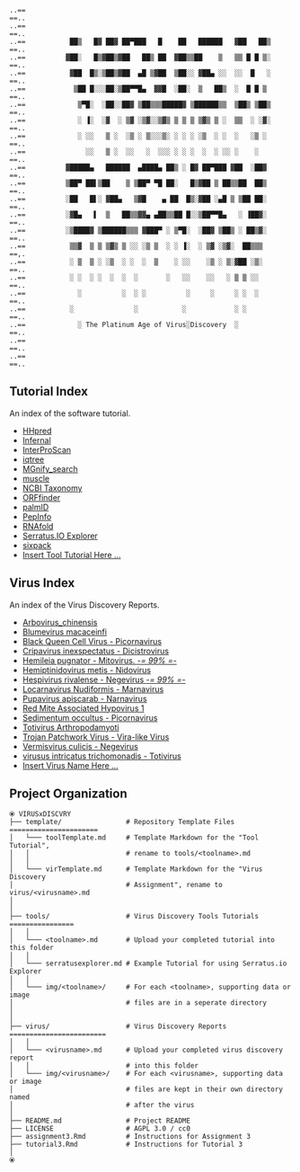 ```
..==                                                                        ==..
..==                                                                        ==..
..==           ██▒   █▓ ██▓ ██▀███   █    ██   ██████   ▓██   ██▒           ==..
..==          ▓██░   █▒▓██▒▓██   ██▒ ██  ▓██▒▒██    ▒   ▒▒ █ █ ▒░           ==..
..==           ▓██  █▒░▒██▒▓██  ▄█ ▒▓██  ▒██░░ ▓██▄ ░░  ░░  █   ░           ==..
..==            ▒██ █░░░██░▒██▀▀█▄  ▓▓█  ░██░  ▒   ██▒  ░  █ █ ▒            ==..
..==             ▒▀█░  ░██░░██▓ ▒██▒▒▒█████▓ ▒██████▒▒  ▒██▒ ▒██▒           ==..
..==             ░ ▐░  ░▓  ░ ▒▓ ░▒▓░░▒▓▒ ▒ ▒ ▒ ▒▓▒ ▒ ░  ▒▒  ░ ░▓░           ==..
..==             ░ ░░   ▒ ░  ░▒ ░ ▒░░░▒░ ░ ░ ░ ░▒  ░ ░  ░   ░▒ ░            ==..
..==               ░░   ▒ ░  ░░   ░  ░░░ ░ ░ ░  ░  ░ ░░ ░    ░              ==..
..==          ▓█████▄   ██████  ▄████▄ ██▒ ░ █▓ ██▀███ ▓██  ░██▓            ==..
..==          ▒██▀ ██▌▒██    ▒ ▒██▀ ▀█ ██░   █▒▓██ ▒ ██▒▒██  ██▒            ==..
..==          ░██   █▌░ ▓██▄   ▒▓█    ▄ ██  █▒░▓██ ░▄█ ▒ ▒██ ██░            ==..
..==          ░▓█▄   ▌  ▒   ██▒▒▓▓▄ ▄██▒▒██ █░░▒██▀▀█▄   ░ ▐██▓░            ==..
..==          ░▒████▓ ▒██████▒▒▒ ▓███▀ ░ ▒▀█░  ░██▓ ▒██▒ ░ ██▒▓░            ==..
..==           ▒▒▓  ▒ ▒ ▒▓▒ ▒ ░░ ░▒ ▒  ░ ░ ▐░  ░ ▒▓ ░▒▓░  ██▒▒▒             ==,.
..==           ░ ▒  ▒ ░ ░▒  ░ ░  ░  ▒    ░ ░░    ░▒ ░ ▒░▓██ ░▒░             ==..
..==           ░ ░  ░ ░  ░  ░  ░       ░   ░░    ░░   ░ ▒ ▒ ░░              ==..
..==             ░          ░  ░ ░          ░     ░     ░ ░  ░              ==..
..==           ░               ░           ░            ░ ░                 ==..
..==             ░ The Platinum Age of Virus░Discovery  ░                   ==..
..==                                                                        ==..
..==                                                                        ==..
```

## Tutorial Index

An index of the software tutorial.

- [HHpred](tools/HHpred.md)
- [Infernal](tools/Infernal.md)
- [InterProScan](tools/InterProScan.md)
- [iqtree](tools/iqtree.md)
- [MGnify_search](tools/MGnify_search.md)
- [muscle](tools/muscle.md)
- [NCBI Taxonomy](tools/ncbi_tax.md)
- [ORFfinder](tools/ORFfinder.md)
- [palmID](tools/palmID.md)
- [PepInfo](tools/PepInfo.md)
- [RNAfold](tools/RNAfold.md)
- [Serratus.IO Explorer](tools/serratusexplorer.md)
- [sixpack](tools/sixpack.md)
- [Insert Tool Tutorial Here ...](template/toolTemplate.md)

## Virus Index

An index of the Virus Discovery Reports.

- [Arbovirus_chinensis](virus/Arbovirus_chinensis.md)
- [Blumevirus macaceinfi](virus/Blumevirus_macaceinfi.md)
- [Black Queen Cell Virus - Picornavirus](virus/BQCV.md)
- [Cripavirus inexspectatus - Dicistrovirus](virus/Cripavirus_inexspectatus.md)
- [Hemileia pugnator - Mitovirus. _-= 99% =-_](virus/Hemileia_pugnator.md)
- [Hemiptinidovirus metis - Nidovirus](virus/H_metis.md)
- [Hespivirus rivalense - Negevirus _-= 99% =-_](virus/hespivirus_rivalense.md)
- [Locarnavirus Nudiformis - Marnavirus](virus/Locarnavirus_nudiformis.md)
- [Pupavirus apiscarab - Narnavirus](viurus/Pupavirus_apiscarab.md)
- [Red Mite Associated Hypovirus 1](virus/RedMiteAssociatedHypovirus1.md)
- [Sedimentum occultus - Picornavirus](virus/sedimentum_occultus.md)
- [Totivirus Arthropodamyoti](virus/Totivirus_Arthropodamyoti.md)
- [Trojan Patchwork Virus - Vira-like Virus](virus/trojan_patchwork_virus.md)
- [Vermisvirus culicis - Negevirus](virus/vermisvirus_culicis.md)
- [virusus intricatus trichomonadis - Totivirus](virus/virusus_intricatus_trichomonadis.md)
- [Insert Virus Name Here ...](template/virTemplate.md)


## Project Organization

```
⦿ VIRUSxDISCVRY
├── template/                # Repository Template Files ======================
│   └─── toolTemplate.md     # Template Markdown for the "Tool Tutorial",
│   │                        # rename to tools/<toolname>.md
│   │
│   └─── virTemplate.md      # Template Markdown for the "Virus Discovery
│                            # Assignment", rename to virus/<virusname>.md
│
│
├── tools/                   # Virus Discovery Tools Tutorials ================
│   │
│   └─── <toolname>.md       # Upload your completed tutorial into this folder
│   │
│   └─── serratusexplorer.md # Example Tutorial for using Serratus.io Explorer
│   │
│   └─── img/<toolname>/     # For each <toolname>, supporting data or image
│                            # files are in a seperate directory
│        
│
├── virus/                   # Virus Discovery Reports ========================
│   │
│   └─── <virusname>.md      # Upload your completed virus discovery report
│   │                        # into this folder
│   └─── img/<virusname>/    # For each <virusname>, supporting data or image
│                            # files are kept in their own directory named
│                            # after the virus
│
├── README.md                # Project README
├── LICENSE                  # AGPL 3.0 / cc0
├── assignment3.Rmd          # Instructions for Assignment 3
├── tutorial3.Rmd            # Instructions for Tutorial 3
│
⦿
```
